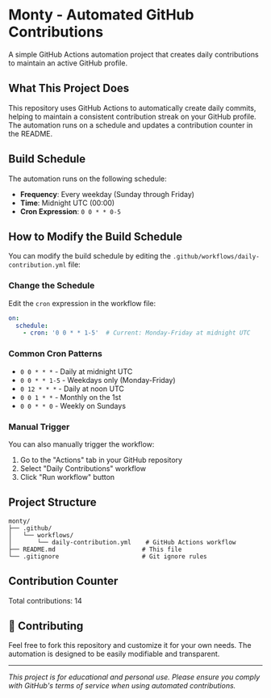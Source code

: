 # Monty - Automated GitHub Contributions

A simple GitHub Actions automation project that creates daily contributions to maintain an active GitHub profile.

## What This Project Does

This repository uses GitHub Actions to automatically create daily commits, helping to maintain a consistent contribution streak on your GitHub profile. The automation runs on a schedule and updates a contribution counter in the README.

## Build Schedule

The automation runs on the following schedule:
- **Frequency**: Every weekday (Sunday through Friday)
- **Time**: Midnight UTC (00:00)
- **Cron Expression**: `0 0 * * 0-5`

## How to Modify the Build Schedule

You can modify the build schedule by editing the `.github/workflows/daily-contribution.yml` file:

### Change the Schedule
Edit the `cron` expression in the workflow file:
```yaml
on:
  schedule:
    - cron: '0 0 * * 1-5'  # Current: Monday-Friday at midnight UTC
```

### Common Cron Patterns
- `0 0 * * *` - Daily at midnight UTC
- `0 0 * * 1-5` - Weekdays only (Monday-Friday)
- `0 12 * * *` - Daily at noon UTC
- `0 0 1 * *` - Monthly on the 1st
- `0 0 * * 0` - Weekly on Sundays

### Manual Trigger
You can also manually trigger the workflow:
1. Go to the "Actions" tab in your GitHub repository
2. Select "Daily Contributions" workflow
3. Click "Run workflow" button

## Project Structure

```
monty/
├── .github/
│   └── workflows/
│       └── daily-contribution.yml    # GitHub Actions workflow
├── README.md                        # This file
└── .gitignore                       # Git ignore rules
```

## Contribution Counter

Total contributions: 14

## 🫱 Contributing

Feel free to fork this repository and customize it for your own needs. The automation is designed to be easily modifiable and transparent.

---

*This project is for educational and personal use. Please ensure you comply with GitHub's terms of service when using automated contributions.*<!-- Bonus contribution 1 - 2025-10-07 01:03:05 -->
<!-- Bonus contribution 2 - 2025-10-07 01:03:05 -->
<!-- Bonus contribution 1 - 2025-10-11 01:00:52 -->
<!-- Bonus contribution 2 - 2025-10-11 01:00:52 -->

